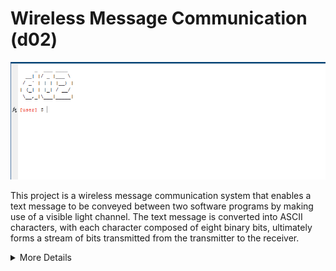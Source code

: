 # Wireless Message Communication (d02)
![transmitter_ui](/screenshots/transmit-UI.png)

This project is a wireless message communication system that enables a text message to be conveyed between two software programs by making use of a visible light channel. The text message is converted into ASCII characters, with each character composed of eight binary bits, ultimately forms a stream of bits transmitted from the transmitter to the receiver. 

<details>
<summary>More Details</summary>

### Project Model
![physical model](/screenshots/model.jpeg)

### Features
\- Transmit simple ASCII messages
<br>\- Supports message encryption
<br>\- Changable username
<br>\- Save/Load messages
<br>\- Auto-environment adjustment
<br>\- Special syntax for manual LED control

</details>
